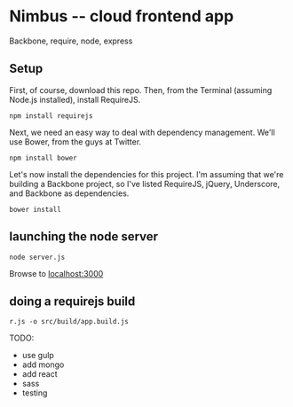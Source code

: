 # Nimbus -- cloud frontend app

Backbone, require, node, express

## Setup

First, of course, download this repo. Then, from the Terminal (assuming Node.js installed), install RequireJS.

    npm install requirejs

Next, we need an easy way to deal with dependency management. We'll use Bower, from the guys at Twitter.

    npm install bower

Let's now install the dependencies for this project. I'm assuming that we're building a Backbone project, so I've listed RequireJS, jQuery, Underscore, and Backbone as dependencies.

    bower install


## launching the node server

```
node server.js
```

Browse to [localhost:3000](http://localhost:3000/)


## doing a requirejs build

```
r.js -o src/build/app.build.js
```

TODO:
 - use gulp
 - add mongo
 - add react
 - sass
 - testing

